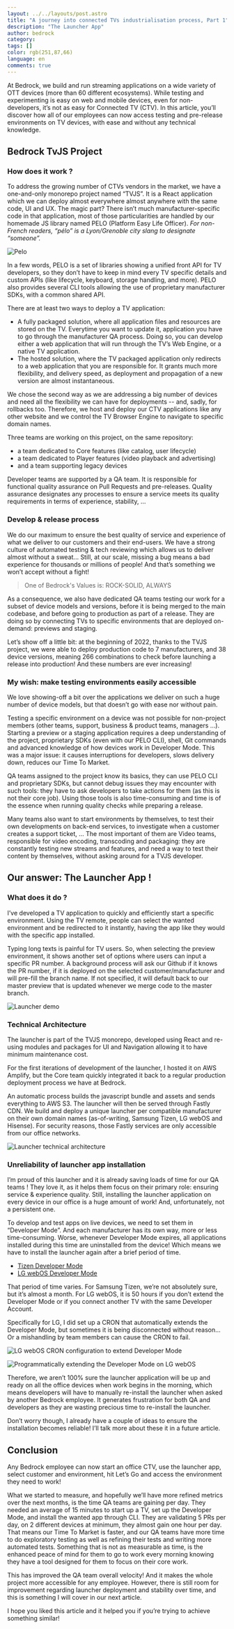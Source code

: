 ```yaml
---
layout: ../../layouts/post.astro
title: "A journey into connected TVs industrialisation process, Part 1"
description: "The Launcher App"
author: bedrock
category:
tags: []
color: rgb(251,87,66)
language: en
comments: true
---
```


At Bedrock, we build and run streaming applications on a wide variety of OTT devices (more than 60 different ecosystems). While testing and experimenting is easy on web and mobile devices, even for non-developers, it’s not as easy for Connected TV (CTV). In this article, you’ll discover how all of our employees can now access testing and pre-release environments on TV devices, with ease and without any technical knowledge.

## Bedrock TvJS Project

### How does it work ?

To address the growing number of CTVs vendors in the market, we have a one-and-only monorepo project named “TVJS”. It is a React application which we can deploy almost everywhere almost anywhere with the same code, UI and UX. The magic part? There isn’t much manufacturer-specific code in that application, most of those particularities are handled by our homemade JS library named PELO (Platform Easy Life Officer). *For non-French readers, “pélo” is a Lyon/Grenoble city slang to designate “someone”.*

![Pelo](../../../../images/posts/2023-01-10-bedrock-app-launcher/pelo-cli.png)

In a few words, PELO is a set of libraries showing a unified front API for TV developers, so they don’t have to keep in mind every TV specific details and custom APIs (like lifecycle, keyboard, storage handling, and more). PELO also provides several CLI tools allowing the use of proprietary manufacturer SDKs, with a common shared API.

There are at least two ways to deploy a TV application:
- A fully packaged solution, where all application files and resources are stored on the TV. Everytime you want to update it, application you have to go through the manufacturer QA process. Doing so, you can develop either a web application that will run through the TV’s Web Engine, or a native TV application.
- The hosted solution, where the TV packaged application only redirects to a web application that you are responsible for. It grants much more flexibility, and delivery speed, as deployment and propagation of a new version are almost instantaneous.

We chose the second way as we are addressing a big number of devices and need all the flexibility we can have for deployments -- and, sadly, for rollbacks too. Therefore, we host and deploy our CTV applications like any other website and we control the TV Browser Engine to navigate to specific domain names.

Three teams are working on this project, on the same repository:
- a team dedicated to Core features (like catalog, user lifecycle)
- a team dedicated to Player features (video playback and advertising)
- and a team supporting legacy devices

Developer teams are supported by a QA team. It is responsible for functional quality assurance on Pull Requests and pre-releases. Quality assurance designates any processes to ensure a service meets its quality requirements in terms of experience, stability, ...

### Develop & release process

We do our maximum to ensure the best quality of service and experience of what we deliver to our customers and their end-users. We have a strong culture of automated testing & tech reviewing which allows us to deliver almost without a sweat... Still, at our scale, missing a bug means a bad experience for thousands or millions of people! And that’s something we won’t accept without a fight!

> One of Bedrock's Values is: ROCK-SOLID, ALWAYS

As a consequence, we also have dedicated QA teams testing our work for a subset of device models and versions, before it is being merged to the main codebase, and before going to production as part of a release. They are doing so by connecting TVs to specific environments that are deployed on-demand: previews and staging.

Let’s show off a little bit: at the beginning of 2022, thanks to the TVJS project, we were able to deploy production code to 7 manufacturers, and 38 device versions, meaning 266 combinations to check before launching a release into production! And these numbers are ever increasing!

### My wish: make testing environments easily accessible

We love showing-off a bit over the applications we deliver on such a huge number of device models, but that doesn’t go with ease nor without pain.

Testing a specific environment on a device was not possible for non-project members (other teams, support, business & product teams, managers ...). Starting a preview or a staging application requires a deep understanding of the project, proprietary SDKs (even with our PELO CLI), shell, Git commands and advanced knowledge of how devices work in Developer Mode. This was a major issue: it causes interruptions for developers, slows delivery down, reduces our Time To Market.

QA teams assigned to the project know its basics, they can use PELO CLI and proprietary SDKs, but cannot debug issues they may encounter with such tools: they have to ask developers to take actions for them (as this is not their core job). Using those tools is also time-consuming and time is of the essence when running quality checks while preparing a release.

Many teams also want to start environments by themselves, to test their own developments on back-end services, to investigate when a customer creates a support ticket, ...
The most important of them are Video teams, responsible for video encoding, transcoding and packaging: they are constantly testing new streams and features, and need a way to test their content by themselves, without asking around for a TVJS developer.

## Our answer: The Launcher App !

### What does it do ?

I’ve developed a TV application to quickly and efficiently start a specific environment. Using the TV remote, people can select the wanted environment and be redirected to it instantly, having the app like they would with the specific app installed.

Typing long texts is painful for TV users. So, when selecting the preview environment, it shows another set of options where users can input a specific PR number. A background process will ask our Github if it knows the PR number, if it is deployed on the selected customer/manufacturer and will pre-fill the branch name. If not specified, it will default back to our master preview that is updated whenever we merge code to the master branch.

![Launcher demo](../../../../images/posts/2023-01-10-bedrock-app-launcher/launcher-demo.gif)

### Technical Architecture

The launcher is part of the TVJS monorepo, developed using React and re-using modules and packages for UI and Navigation allowing it to have minimum maintenance cost.

For the first iterations of development of the launcher, I hosted it on AWS Amplify, but the Core team quickly integrated it back to a regular production deployment process we have at Bedrock.

An automatic process builds the javascript bundle and assets and sends everything to AWS S3. The launcher will then be served through Fastly CDN. We build and deploy a unique launcher per compatible manufacturer on their own domain names (as-of-writing, Samsung Tizen, LG webOS and Hisense). For security reasons, those Fastly services are only accessible from our office networks.

![Launcher technical architecture](../../../../images/posts/2023-01-10-bedrock-app-launcher/launcher-tech-arch.png)

### Unreliability of launcher app installation

I’m proud of this launcher and it is already saving loads of time for our QA teams ! They love it, as it helps them focus on their primary role: ensuring service & experience quality. Still, installing the launcher application on every device in our office is a huge amount of work! And, unfortunately, not a persistent one.

To develop and test apps on live devices, we need to set them in “Developer Mode”. And each manufacturer has its own way, more or less time-consuming. Worse, whenever Developer Mode expires, all applications installed during this time are uninstalled from the device! Which means we have to install the launcher again after a brief period of time.
- [Tizen Developer Mode](https://developer.samsung.com/smarttv/develop/getting-started/using-sdk/tv-device.html)
- [LG webOS Developer Mode](https://webostv.developer.lge.com/develop/getting-started/developer-mode-app)

That period of time varies. For Samsung Tizen, we’re not absolutely sure, but it’s almost a month. For LG webOS, it is 50 hours if you don’t extend the Developer Mode or if you connect another TV with the same Developer Account.

Specifically for LG, I did set up a CRON that automatically extends the Developer Mode, but sometimes it is being disconnected without reason... Or a mishandling by team members can cause the CRON to fail.


![LG webOS CRON configuration to extend Developer Mode](../../../../images/posts/2023-01-10-bedrock-app-launcher/webos-cron.png)

![Programmatically extending the Developer Mode on LG webOS](../../../../images/posts/2023-01-10-bedrock-app-launcher/webos-extend-devmode.gif)

Therefore, we aren’t 100% sure the launcher application will be up and ready on all the office devices when work begins in the morning, which means developers will have to manually re-install the launcher when asked by another Bedrock employee. It generates frustration for both QA and developers as they are wasting precious time to re-install the launcher.

Don’t worry though, I already have a couple of ideas to ensure the installation becomes reliable! I’ll talk more about these it in a future article.

## Conclusion

Any Bedrock employee can now start an office CTV, use the launcher app, select customer and environment, hit Let’s Go and access the environment they need to work!

What we started to measure, and hopefully we’ll have more refined metrics over the next months, is the time QA teams are gaining per day. They needed an average of 15 minutes to start up a TV, set up the Developer Mode, and install the wanted app through CLI. They are validating 5 PRs per day, on 2 different devices at minimum, they almost gain one hour per day. That means our Time To Market is faster, and our QA teams have more time to do exploratory testing as well as refining their tests and writing more automated tests. Something that is not as measurable as time, is the enhanced peace of mind for them to go to work every morning knowing they have a tool designed for them to focus on their core work.

This has improved the QA team overall velocity! And it makes the whole project more accessible for any employee. However, there is still room for improvement regarding launcher deployment and stability over time, and this is something I will cover in our next article.

I hope you liked this article and it helped you if you’re trying to achieve something similar!
